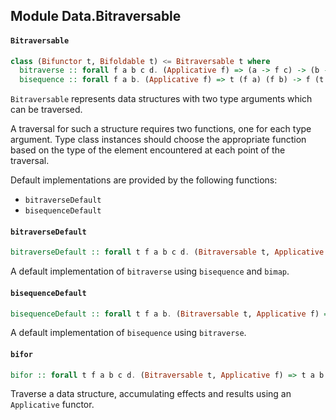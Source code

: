 ## Module Data.Bitraversable

#### `Bitraversable`

``` purescript
class (Bifunctor t, Bifoldable t) <= Bitraversable t where
  bitraverse :: forall f a b c d. (Applicative f) => (a -> f c) -> (b -> f d) -> t a b -> f (t c d)
  bisequence :: forall f a b. (Applicative f) => t (f a) (f b) -> f (t a b)
```

`Bitraversable` represents data structures with two type arguments which can be
traversed.

A traversal for such a structure requires two functions, one for each type
argument. Type class instances should choose the appropriate function based
on the type of the element encountered at each point of the traversal.

Default implementations are provided by the following functions:

- `bitraverseDefault`
- `bisequenceDefault`

#### `bitraverseDefault`

``` purescript
bitraverseDefault :: forall t f a b c d. (Bitraversable t, Applicative f) => (a -> f c) -> (b -> f d) -> t a b -> f (t c d)
```

A default implementation of `bitraverse` using `bisequence` and `bimap`.

#### `bisequenceDefault`

``` purescript
bisequenceDefault :: forall t f a b. (Bitraversable t, Applicative f) => t (f a) (f b) -> f (t a b)
```

A default implementation of `bisequence` using `bitraverse`.

#### `bifor`

``` purescript
bifor :: forall t f a b c d. (Bitraversable t, Applicative f) => t a b -> (a -> f c) -> (b -> f d) -> f (t c d)
```

Traverse a data structure, accumulating effects and results using an `Applicative` functor.


